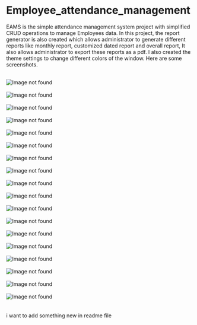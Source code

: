 # Employee_attendance_management
EAMS is the simple attendance management system project with simplified CRUD operations to manage Employees data. 
In this project, the report generator is also created which allows administrator to generate different reports like monthly report, customized dated report and overall report,
It also allows administrator to export these reports as a pdf.
I also created the theme settings to change different colors of the window.
Here are some screenshots.<br><br>

![Image not found](https://github.com/VrushankPatel/Employee_attendance_management/blob/master/Screenshots/1.png)<br><br>
![Image not found](https://github.com/VrushankPatel/Employee_attendance_management/blob/master/Screenshots/2.png)<br><br>
![Image not found](https://github.com/VrushankPatel/Employee_attendance_management/blob/master/Screenshots/3.png)<br><br>
![Image not found](https://github.com/VrushankPatel/Employee_attendance_management/blob/master/Screenshots/4.png)<br><br>
![Image not found](https://github.com/VrushankPatel/Employee_attendance_management/blob/master/Screenshots/5.png)<br><br>
![Image not found](https://github.com/VrushankPatel/Employee_attendance_management/blob/master/Screenshots/6.png)<br><br>
![Image not found](https://github.com/VrushankPatel/Employee_attendance_management/blob/master/Screenshots/7.png)<br><br>
![Image not found](https://github.com/VrushankPatel/Employee_attendance_management/blob/master/Screenshots/8.png)<br><br>
![Image not found](https://github.com/VrushankPatel/Employee_attendance_management/blob/master/Screenshots/9.png)<br><br>
![Image not found](https://github.com/VrushankPatel/Employee_attendance_management/blob/master/Screenshots/10.png)<br><br>
![Image not found](https://github.com/VrushankPatel/Employee_attendance_management/blob/master/Screenshots/11.png)<br><br>
![Image not found](https://github.com/VrushankPatel/Employee_attendance_management/blob/master/Screenshots/12.png)<br><br>
![Image not found](https://github.com/VrushankPatel/Employee_attendance_management/blob/master/Screenshots/13.PNG)<br><br>
![Image not found](https://github.com/VrushankPatel/Employee_attendance_management/blob/master/Screenshots/14.png)<br><br>
![Image not found](https://github.com/VrushankPatel/Employee_attendance_management/blob/master/Screenshots/15.png)<br><br>
![Image not found](https://github.com/VrushankPatel/Employee_attendance_management/blob/master/Screenshots/16.png)<br><br>
![Image not found](https://github.com/VrushankPatel/Employee_attendance_management/blob/master/Screenshots/17.png)<br><br>
![Image not found](https://github.com/VrushankPatel/Employee_attendance_management/blob/master/Screenshots/18.png)<br><br>
<br>
i want to add something new in readme file
